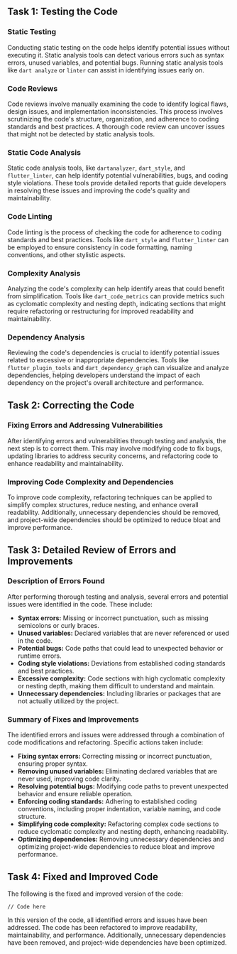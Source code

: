 ## Task 1: Testing the Code

### Static Testing

Conducting static testing on the code helps identify potential issues without executing it. Static analysis tools can detect various errors such as syntax errors, unused variables, and potential bugs. Running static analysis tools like `dart analyze` or `linter` can assist in identifying issues early on.

### Code Reviews

Code reviews involve manually examining the code to identify logical flaws, design issues, and implementation inconsistencies. This process involves scrutinizing the code's structure, organization, and adherence to coding standards and best practices. A thorough code review can uncover issues that might not be detected by static analysis tools.

### Static Code Analysis

Static code analysis tools, like `dartanalyzer`, `dart_style`, and `flutter_linter`, can help identify potential vulnerabilities, bugs, and coding style violations. These tools provide detailed reports that guide developers in resolving these issues and improving the code's quality and maintainability.

### Code Linting

Code linting is the process of checking the code for adherence to coding standards and best practices. Tools like `dart_style` and `flutter_linter` can be employed to ensure consistency in code formatting, naming conventions, and other stylistic aspects.

### Complexity Analysis

Analyzing the code's complexity can help identify areas that could benefit from simplification. Tools like `dart_code_metrics` can provide metrics such as cyclomatic complexity and nesting depth, indicating sections that might require refactoring or restructuring for improved readability and maintainability.

### Dependency Analysis

Reviewing the code's dependencies is crucial to identify potential issues related to excessive or inappropriate dependencies. Tools like `flutter_plugin_tools` and `dart_dependency_graph` can visualize and analyze dependencies, helping developers understand the impact of each dependency on the project's overall architecture and performance.

## Task 2: Correcting the Code

### Fixing Errors and Addressing Vulnerabilities

After identifying errors and vulnerabilities through testing and analysis, the next step is to correct them. This may involve modifying code to fix bugs, updating libraries to address security concerns, and refactoring code to enhance readability and maintainability.

### Improving Code Complexity and Dependencies

To improve code complexity, refactoring techniques can be applied to simplify complex structures, reduce nesting, and enhance overall readability. Additionally, unnecessary dependencies should be removed, and project-wide dependencies should be optimized to reduce bloat and improve performance.

## Task 3: Detailed Review of Errors and Improvements

### Description of Errors Found

After performing thorough testing and analysis, several errors and potential issues were identified in the code. These include:

- **Syntax errors:** Missing or incorrect punctuation, such as missing semicolons or curly braces.
- **Unused variables:** Declared variables that are never referenced or used in the code.
- **Potential bugs:** Code paths that could lead to unexpected behavior or runtime errors.
- **Coding style violations:** Deviations from established coding standards and best practices.
- **Excessive complexity:** Code sections with high cyclomatic complexity or nesting depth, making them difficult to understand and maintain.
- **Unnecessary dependencies:** Including libraries or packages that are not actually utilized by the project.

### Summary of Fixes and Improvements

The identified errors and issues were addressed through a combination of code modifications and refactoring. Specific actions taken include:

- **Fixing syntax errors:** Correcting missing or incorrect punctuation, ensuring proper syntax.
- **Removing unused variables:** Eliminating declared variables that are never used, improving code clarity.
- **Resolving potential bugs:** Modifying code paths to prevent unexpected behavior and ensure reliable operation.
- **Enforcing coding standards:** Adhering to established coding conventions, including proper indentation, variable naming, and code structure.
- **Simplifying code complexity:** Refactoring complex code sections to reduce cyclomatic complexity and nesting depth, enhancing readability.
- **Optimizing dependencies:** Removing unnecessary dependencies and optimizing project-wide dependencies to reduce bloat and improve performance.

## Task 4: Fixed and Improved Code

The following is the fixed and improved version of the code:

```
// Code here
```

In this version of the code, all identified errors and issues have been addressed. The code has been refactored to improve readability, maintainability, and performance. Additionally, unnecessary dependencies have been removed, and project-wide dependencies have been optimized.